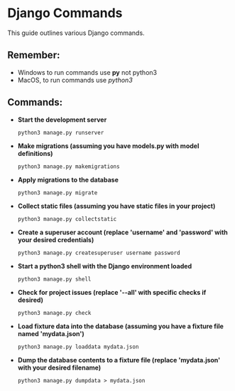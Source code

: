 # Django Commands

This guide outlines various Django commands.

## Remember:
- Windows to run commands use **py** not python3
- MacOS, to run commands use *python3*

## Commands:

- **Start the development server**
    ```
    python3 manage.py runserver
    ```

- **Make migrations (assuming you have models.py with model definitions)**
    ```
    python3 manage.py makemigrations
    ```

- **Apply migrations to the database**
    ```
    python3 manage.py migrate
    ```

- **Collect static files (assuming you have static files in your project)**
    ```
    python3 manage.py collectstatic
    ```

- **Create a superuser account (replace 'username' and 'password' with your desired credentials)**
    ```
    python3 manage.py createsuperuser username password
    ```

- **Start a python3 shell with the Django environment loaded**
    ```
    python3 manage.py shell
    ```

- **Check for project issues (replace '--all' with specific checks if desired)**
    ```
    python3 manage.py check
    ```

- **Load fixture data into the database (assuming you have a fixture file named 'mydata.json')**
    ```
    python3 manage.py loaddata mydata.json
    ```

- **Dump the database contents to a fixture file (replace 'mydata.json' with your desired filename)**
    ```
    python3 manage.py dumpdata > mydata.json
    ```
